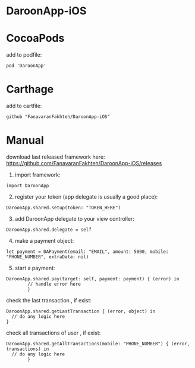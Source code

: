 # DaroonApp-iOS



# CocoaPods
add to podfile:
```
pod 'DaroonApp'
```

# Carthage
add to cartfile:
```
github "FanavaranFakhteh/DaroonApp-iOS"
```

# Manual
download last released framework here:
https://github.com/FanavaranFakhteh/DaroonApp-iOS/releases


1. import framework:
```
import DaroonApp
```

2. register your token (app delegate is usually a good place):
```
DaroonApp.shared.setup(token: "TOKEN_HERE")
```

3. add DaroonApp delegate to your view controller:
```
DaroonApp.shared.delegate = self
```

4. make a payment object:
```
let payment = DAPayment(email: "EMAIL", amount: 5000, mobile: "PHONE_NUMBER", extraData: nil)
```

5. start a payment:
```
DaroonApp.shared.pay(target: self, payment: payment) { (error) in
        // handle error here
        }
```

check the last transaction , if exist:
```
DaroonApp.shared.getLastTransaction { (error, object) in
  // do any logic here
}
```

check all transactions of user , if exist:
```
DaroonApp.shared.getAllTransactions(mobile: "PHONE_NUMBER") { (error, transactions) in
  // do any logic here
        }
```
